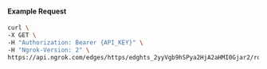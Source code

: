 <!-- Code generated for API Clients. DO NOT EDIT. -->

#### Example Request

```bash
curl \
-X GET \
-H "Authorization: Bearer {API_KEY}" \
-H "Ngrok-Version: 2" \
https://api.ngrok.com/edges/https/edghts_2yyVgb9hSPya2HjA2aHMI0Gjar2/routes/edghtsrt_2yyVgYR4z5Wj7qVcYtlI31tvkTd/webhook_verification
```
